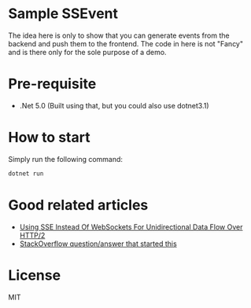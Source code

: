 # Sample SSEvent
The idea here is only to show that you can generate events from the backend and push them to the frontend. The code in here is not "Fancy" and is there only for the sole purpose of a demo.

# Pre-requisite
- .Net 5.0 (Built using that, but you could also use dotnet3.1)

# How to start
Simply run the following command:

```sh
dotnet run
```

# Good related articles
- [Using SSE Instead Of WebSockets For Unidirectional Data Flow Over HTTP/2](https://www.smashingmagazine.com/2018/02/sse-websockets-data-flow-http2/)
- [StackOverflow question/answer that started this](https://stackoverflow.com/a/58565850/80527)

# License
MIT
